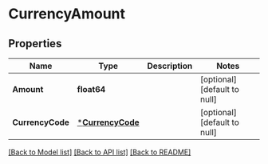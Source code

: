 # CurrencyAmount

## Properties
Name | Type | Description | Notes
------------ | ------------- | ------------- | -------------
**Amount** | **float64** |  | [optional] [default to null]
**CurrencyCode** | [***CurrencyCode**](currencyCode.md) |  | [optional] [default to null]

[[Back to Model list]](../README.md#documentation-for-models) [[Back to API list]](../README.md#documentation-for-api-endpoints) [[Back to README]](../README.md)

